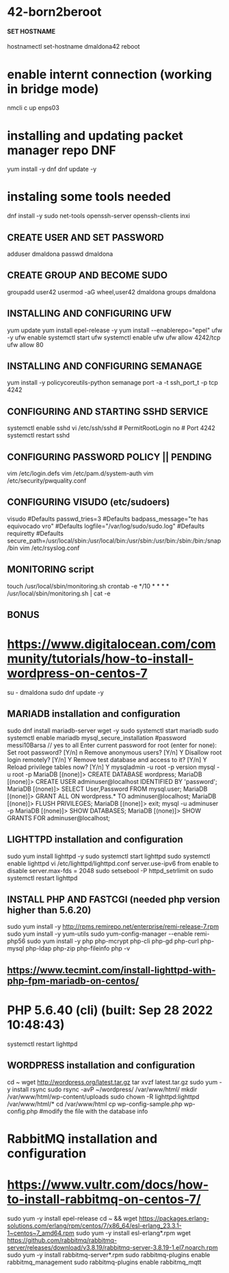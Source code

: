 # 42-born2beroot

#### SET HOSTNAME
hostnamectl set-hostname dmaldona42
reboot

# enable internt connection (working in bridge mode)
nmcli c up enps03

# installing and updating packet manager repo DNF
yum install -y dnf
dnf update -y
# instaling some tools needed
dnf install -y sudo net-tools openssh-server openssh-clients inxi

## CREATE USER AND SET PASSWORD
adduser dmaldona
passwd dmaldona

## CREATE GROUP AND BECOME SUDO
groupadd user42
usermod -aG wheel,user42 dmaldona
groups dmaldona

## INSTALLING AND CONFIGURING UFW
yum update
yum install epel-release -y
yum install --enablerepo="epel" ufw -y
ufw enable
systemctl start ufw
systemctl enable ufw
ufw allow 4242/tcp
ufw allow 80

## INSTALLING AND CONFIGURING SEMANAGE
yum install -y policycoreutils-python
semanage port -a -t ssh_port_t -p tcp 4242

## CONFIGURING AND STARTING SSHD SERVICE
systemctl enable sshd
vi /etc/ssh/sshd
    # PermitRootLogin no
    # Port 4242
systemctl restart sshd

## CONFIGURING PASSWORD POLICY || PENDING
vim /etc/login.defs
vim /etc/pam.d/system-auth
vim /etc/security/pwquality.conf

## CONFIGURING VISUDO (etc/sudoers)
visudo
    #Defaults   passwd_tries=3
    #Defaults   badpass_message="te has equivocado vro"
    #Defaults   logfile="/var/log/sudo/sudo.log"
    #Defaults   requiretty
    #Defaults   secure_path=/usr/local/sbin:/usr/local/bin:/usr/sbin:/usr/bin:/sbin:/bin:/snap/bin
vim /etc/rsyslog.conf

## MONITORING script
touch /usr/local/sbin/monitoring.sh
crontab -e */10 * * * * /usr/local/sbin/monitoring.sh | cat -e

## BONUS ##
# https://www.digitalocean.com/community/tutorials/how-to-install-wordpress-on-centos-7
su - dmaldona
sudo dnf update -y

## MARIADB installation and configuration
sudo dnf install mariadb-server wget -y
sudo systemctl start mariadb
sudo systemctl enable mariadb
mysql_secure_installation #password messi10Barsa // yes to all
    Enter current password for root (enter for none): 
    Set root password? [Y/n] n
    Remove anonymous users? [Y/n] Y
    Disallow root login remotely? [Y/n] Y
    Remove test database and access to it? [Y/n] Y
    Reload privilege tables now? [Y/n] Y
mysqladmin -u root -p version
mysql -u root -p
    MariaDB [(none)]> CREATE DATABASE wordpress;
    MariaDB [(none)]> CREATE USER adminuser@localhost IDENTIFIED BY 'password';
    MariaDB [(none)]> SELECT User,Password FROM mysql.user;
    MariaDB [(none)]> GRANT ALL ON wordpress.* TO adminuser@localhost;
    MariaDB [(none)]> FLUSH PRIVILEGES;
    MariaDB [(none)]> exit;
mysql -u adminuser -p
    MariaDB [(none)]> SHOW DATABASES;
    MariaDB [(none)]> SHOW GRANTS FOR adminuser@localhost;

## LIGHTTPD installation and configuration
sudo yum install lighttpd -y
sudo systemctl start lighttpd
sudo systemctl enable lighttpd
vi /etc/lighttpd/lighttpd.conf
    server.use-ipv6 from enable to disable
    server.max-fds = 2048
sudo setsebool -P httpd_setrlimit on
sudo systemctl restart lighttpd

## INSTALL PHP AND FASTCGI (needed php version higher than 5.6.20)
sudo yum install -y http://rpms.remirepo.net/enterprise/remi-release-7.rpm
sudo yum install -y yum-utils
sudo yum-config-manager --enable remi-php56
sudo yum install -y php php-mcrypt php-cli php-gd php-curl php-mysql php-ldap php-zip php-fileinfo
php -v
## https://www.tecmint.com/install-lighttpd-with-php-fpm-mariadb-on-centos/

# PHP 5.6.40 (cli) (built: Sep 28 2022 10:48:43)
systemctl restart lighttpd

## WORDPRESS installation and configuration
cd ~
wget http://wordpress.org/latest.tar.gz
tar xvzf latest.tar.gz
sudo yum -y install rsync
sudo rsync -avP ~/wordpress/ /var/www/html/
mkdir /var/www/html/wp-content/uploads
sudo chown -R lighttpd:lighttpd /var/www/html/*
cd /var/www/html
cp wp-config-sample.php wp-config.php #modify the file with the database info

# RabbitMQ installation and configuration
# https://www.vultr.com/docs/how-to-install-rabbitmq-on-centos-7/
sudo yum -y install epel-release
cd ~ && wget https://packages.erlang-solutions.com/erlang/rpm/centos/7/x86_64/esl-erlang_23.3.1-1~centos~7_amd64.rpm
sudo yum -y install esl-erlang*.rpm
wget https://github.com/rabbitmq/rabbitmq-server/releases/download/v3.8.19/rabbitmq-server-3.8.19-1.el7.noarch.rpm
sudo yum -y install rabbitmq-server*.rpm
sudo rabbitmq-plugins enable rabbitmq_management
sudo rabbitmq-plugins enable rabbitmq_mqtt
